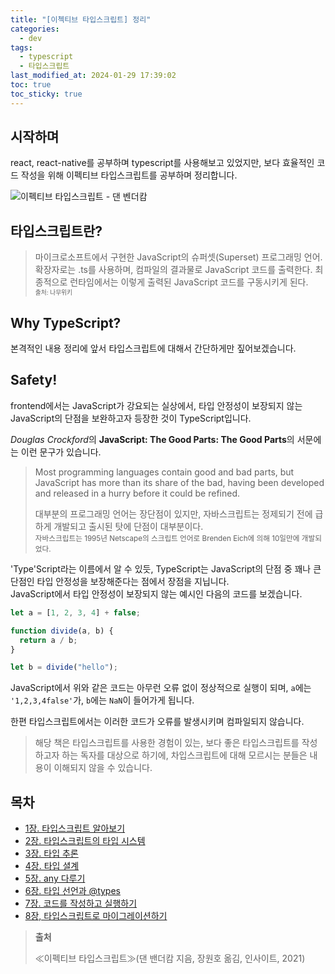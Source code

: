 ```yaml
---
title: "[이첵티브 타입스크립트] 정리"
categories:
  - dev
tags:
  - typescript
  - 타입스크립트
last_modified_at: 2024-01-29 17:39:02
toc: true
toc_sticky: true
---
```


## 시작하며

react, react-native를 공부하며 typescript를 사용해보고 있었지만, 보다 효율적인 코드 작성을 위해 이펙티브 타입스크립트를 공부하며 정리합니다.

![이펙티브 타입스크립트 - 댄 벤더캄](https://image.yes24.com/goods/102124327/XL)

## 타입스크립트란?

> 마이크로소프트에서 구현한 JavaScript의 슈퍼셋(Superset) 프로그래밍 언어. 확장자로는 .ts를 사용하며, 컴파일의 결과물로 JavaScript 코드를 출력한다. 최종적으로 런타임에서는 이렇게 출력된 JavaScript 코드를 구동시키게 된다.\
> <sub><sub>출처: 나무위키</sub></sub>

## Why TypeScript?

본격적인 내용 정리에 앞서 타입스크립트에 대해서 간단하게만 짚어보겠습니다.

<h2 style="border:none">Safety!</h2>

frontend에서는 JavaScript가 강요되는 실상에서, 타입 안정성이 보장되지 않는 JavaScript의 단점을 보완하고자 등장한 것이 TypeScript입니다.

*Douglas Crockford*의 **JavaScript: The Good Parts: The Good Parts**의 서문에는 이런 문구가 있습니다.

> Most programming languages contain good and bad parts, but JavaScript has more than its share of the bad, having been developed and released in a hurry before it could be refined.
>
> 대부분의 프로그래밍 언어는 장단점이 있지만, 자바스크립트는 정제되기 전에 급하게 개발되고 출시된 탓에 단점이 대부분이다. \
> <sub>자바스크립트는 1995년 Netscape의 스크립트 언어로 Brenden Eich에 의해 10일만에 개발되었다. </sub>

'Type'Script라는 이름에서 알 수 있듯, TypeScript는 JavaScript의 단점 중 꽤나 큰 단점인 타입 안정성을 보장해준다는 점에서 장점을 지닙니다.\
JavaScript에서 타입 안정성이 보장되지 않는 예시인 다음의 코드를 보겠습니다.

```javascript
let a = [1, 2, 3, 4] + false;

function divide(a, b) {
  return a / b;
}

let b = divide("hello");
```

JavaScript에서 위와 같은 코드는 아무런 오류 없이 정상적으로 실행이 되며, `a`에는 `'1,2,3,4false'`가, `b`에는 `NaN`이 들어가게 됩니다.

한편 타입스크립트에서는 이러한 코드가 오류를 발생시키며 컴파일되지 않습니다.

> 해당 책은 타입스크립트를 사용한 경험이 있는, 보다 좋은 타입스크립트를 작성하고자 하는 독자를 대상으로 하기에, 차입스크립트에 대해 모르시는 분들은 내용이 이해되지 않을 수 있습니다.

## 목차

- [1장. 타입스크립트 알아보기]()
- [2장. 타입스크립트의 타입 시스템]()
- [3장. 타입 추론]()
- [4장. 타입 셜계]()
- [5장. any 다루기]()
- [6장. 타입 선언과 @types]()
- [7장. 코드를 작성하고 실행하기]()
- [8장, 타입스크립트로 마이그레이션하기]()

> **출처**
>
> ≪이펙티브 타입스크립트≫(댄 밴더캄 지음, 장원호 옮김, 인사이트, 2021)

